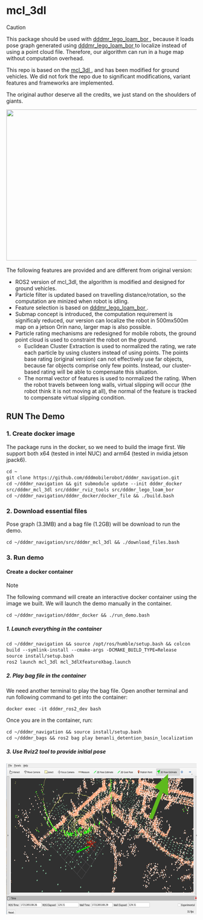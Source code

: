 # mcl_3dl

> [!CAUTION]
> This package should be used with [dddmr_lego_loam_bor ](https://github.com/dddmobilerobot/dddmr_lego_loam_bor), because it loads pose graph generated using [dddmr_lego_loam_bor ](https://github.com/dddmobilerobot/dddmr_lego_loam_bor) to localize instead of using a point cloud file. Therefore, our algorithm can run in a huge map without computation overhead.

This repo is based on the [mcl_3dl ](https://github.com/at-wat/mcl_3dl), and has been modified for ground vehicles. We did not fork the repo due to significant modifications, variant features and frameworks are implemented.

The original author deserve all the credits, we just stand on the shoulders of giants.

<p align='center'>
    <img src="https://github.com/dddmobilerobot/dddmr_documentation_materials/blob/main/dddmr_mcl_3dl/dddmr_mcl_3dl.gif" width="640" height="400"/>
</p>

The following features are provided and are different from original version:

- ROS2 version of mcl_3dl, the algorithm is modified and designed for ground vehicles.
- Particle filter is updated based on travelling distance/rotation, so the computation are minized when robot is idling.
- Feature selection is based on [dddmr_lego_loam_bor ](https://github.com/dddmobilerobot/dddmr_lego_loam_bor).
- Submap concept is introduced, the computation requirement is significaly reduced, our version can localize the robot in 500mx500m map on a jetson Orin nano, larger map is also possible.
- Particle rating mechanisms are redesigned for mobile robots, the ground point cloud is used to constraint the robot on the ground.
  - Euclidean Cluster Extraction is used to normalized the rating, we rate each particle by using clusters instead of using points. The points base rating (original version) can not effectively use far objects, because far objects comprise only few points. Instead, our cluster-based rating will be able to compensate this situation.
  - The normal vector of features is used to normalized the rating. When the robot travels between long walls, virtual slipping will occur (the robot think it is not moving at all), the normal of the feature is tracked to compensate virtual slipping condition.

## RUN The Demo
### 1. Create docker image
The package runs in the docker, so we need to build the image first. We support both x64 (tested in intel NUC) and arm64 (tested in nvidia jetson jpack6).
```
cd ~
git clone https://github.com/dddmobilerobot/dddmr_navigation.git
cd ~/dddmr_navigation && git submodule update --init dddmr_docker src/dddmr_mcl_3dl src/dddmr_rviz_tools src/dddmr_lego_loam_bor
cd ~/dddmr_navigation/dddmr_docker/docker_file && ./build.bash
```
### 2. Download essential files
Pose graph (3.3MB) and a bag file (1.2GB) will be download to run the demo.
```
cd ~/dddmr_navigation/src/dddmr_mcl_3dl && ./download_files.bash
```
### 3. Run demo
#### Create a docker container
> [!NOTE]
> The following command will create an interactive docker container using the image we built. We will launch the demo manually in the container.
```
cd ~/dddmr_navigation/dddmr_docker && ./run_demo.bash
```
##### 1. Launch everything in the container
```
cd ~/dddmr_navigation && source /opt/ros/humble/setup.bash && colcon build --symlink-install --cmake-args -DCMAKE_BUILD_TYPE=Release
source install/setup.bash
ros2 launch mcl_3dl mcl_3dlXfeatureXbag.launch
```
##### 2. Play bag file in the container
We need another terminal to play the bag file. Open another terminal and run following command to get into the container:
```
docker exec -it dddmr_ros2_dev bash
```
Once you are in the container, run:
```
cd ~/dddmr_navigation && source install/setup.bash
cd ~/dddmr_bags && ros2 bag play benanli_detention_basin_localization
```
##### 3. Use Rviz2 tool to provide initial pose
<p align='center'>
    <img src="https://github.com/dddmobilerobot/dddmr_documentation_materials/blob/main/dddmr_mcl_3dl/mcl_initial_pose.png" width="640" height="400"/>
</p>
